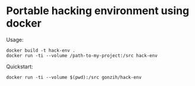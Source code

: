# Portable hacking environment using docker

Usage:

```shell
docker build -t hack-env .
docker run -ti --volume /path-to-my-project:/src hack-env
```

Quickstart:

```shell
docker run -ti --volume $(pwd):/src gonzih/hack-env
```

